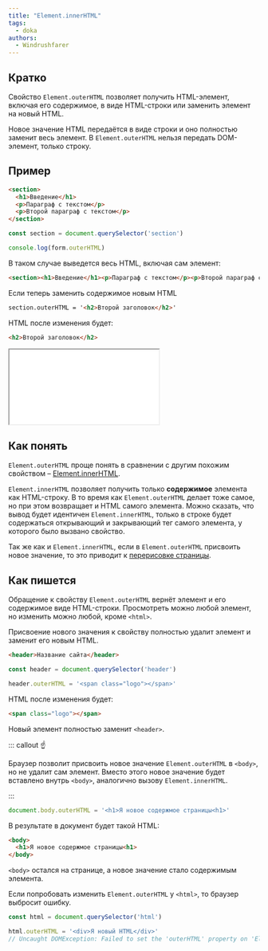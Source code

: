 ```yaml
---
title: "Element.innerHTML"
tags:
  - doka
authors:
  - Windrushfarer
---
```


## Кратко

Свойство `Element.outerHTML` позволяет получить HTML-элемент, включая его содержимое, в виде HTML-строки или заменить элемент на новый HTML.

Новое значение HTML передаётся в виде строки и оно полностью заменит весь элемент. В `Element.outerHTML` нельзя передать DOM-элемент, только строку.

## Пример

```html
<section>
  <h1>Введение</h1>
  <p>Параграф с текстом</p>
  <p>Второй параграф с текстом</p>
</section>
```

```js
const section = document.querySelector('section')

console.log(form.outerHTML)
```

В таком случае выведется весь HTML, включая сам элемент:

```html
<section><h1>Введение</h1><p>Параграф с текстом</p><p>Второй параграф с текстом</p></section>
```

Если теперь заменить содержимое новым HTML

```html
section.outerHTML = '<h2>Второй заголовок</h2>'
```

HTML после изменения будет:

```html
<h2>Второй заголовок</h2>
```

<iframe title="Element.outerHTML" src="demos/index.html"></iframe>

## Как понять

`Element.outerHTML` проще понять в сравнении с другим похожим свойством – [Element.innerHTML](/js/element-innerhtml). 

`Element.innerHTML` позволяет получить только **содержимое** элемента как HTML-строку. В то время как `Element.outerHTML` делает тоже самое, но при этом возвращает и HTML самого элемента. Можно сказать, что вывод будет идентичен `Element.innerHTML`, только в строке будет содержаться открывающий и закрывающий тег самого элемента, у которого было вызвано свойство.

Так же как и `Element.innerHTML`, если в `Element.outerHTML` присвоить новое значение, то это приводит к [перерисовке страницы](/js/how-the-browser-creates-pages).

## Как пишется

Обращение к свойству `Element.outerHTML` вернёт элемент и его содержимое виде HTML-строки. Просмотреть можно любой элемент, но изменить можно любой, кроме `<html>`.

Присвоение нового значения к свойству полностью удалит элемент и заменит его новым HTML.

```html
<header>Название сайта</header>
```

```js
const header = document.querySelector('header')

header.outerHTML = '<span class="logo"></span>'
```

HTML после изменения будет:

```html
<span class="logo"></span>
```

Новый элемент полностью заменит `<header>`.

::: callout ☝️

Браузер позволит присвоить новое значение `Element.outerHTML` в `<body>`, но не удалит сам элемент. Вместо этого новое значение будет вставлено внутрь `<body>`, аналогично вызову `Element.innerHTML`.

:::

```js
document.body.outerHTML = '<h1>Я новое содержмое страницы<h1>'
```

В результате в документ будет такой HTML:

```html
<body>
  <h1>Я новое содержмое страницы<h1>
</body>
```

`<body>` остался на странице, а новое значение стало содержимым элемента.

Если попробовать изменить `Element.outerHTML` у `<html>`, то браузер выбросит ошибку.

```js
const html = document.querySelector('html')

html.outerHTML = '<div>Я новый HTML</div>'
// Uncaught DOMException: Failed to set the 'outerHTML' property on 'Element'
```
